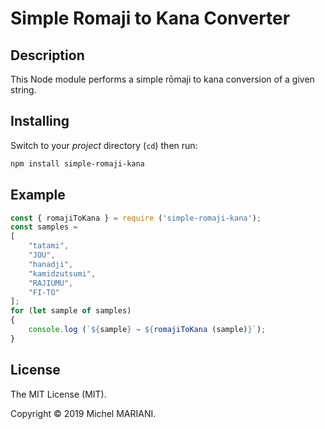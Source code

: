 # Simple Romaji to Kana Converter

## Description

This Node module performs a simple rōmaji to kana conversion of a given string.

## Installing

Switch to your *project* directory (`cd`) then run:

```bash
npm install simple-romaji-kana
```

## Example

```javascript
const { romajiToKana } = require ('simple-romaji-kana');
const samples =
[
    "tatami",
    "JOU",
    "hanadji",
    "kamidzutsumi",
    "RAJIUMU",
    "FI-TO"
];
for (let sample of samples)
{
    console.log (`${sample} → ${romajiToKana (sample)}`);
}
```

## License

The MIT License (MIT).

Copyright © 2019 Michel MARIANI.
